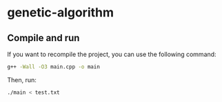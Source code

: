 # genetic-algorithm

## Compile and run
If you want to recompile the project, you can use the following command:
```bash
g++ -Wall -O3 main.cpp -o main
```

Then, run:
```bash
./main < test.txt
```
